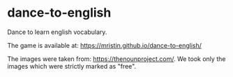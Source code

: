 # dance-to-english
Dance to learn english vocabulary.

The game is available at:
https://mristin.github.io/dance-to-english/

The images were taken from: https://thenounproject.com/.
We took only the images which were strictly marked as "free".

